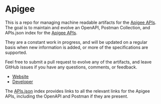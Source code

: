 # ApigeeThis is a repo for managing machine readable artifacts for the [Apigee APIs](https://docs.apigee.com/api-platform/get-started/what-apigee-edge). The goal is to maintain and evolve an OpenAPI, Postman Collection, and APIs.json index for the [Apigee APIs](https://docs.apigee.com/api-platform/get-started/what-apigee-edge).They are a constant work in progress, and will be updated on a regular basis when new information is added, or more of the specifications are supported.Feel free to submit a pull request to evolve any of the artifacts, and leave GitHub issues if you have any questions, comments, or feedback.- [Website](https://docs.apigee.com/api-platform/get-started/what-apigee-edge)- [Developer](https://docs.apigee.com/api-platform/get-started/what-apigee-edge)The [APIs.json](https://github.com/api-evangelist/apigee/blob/master/apis.json) index provides links to all the relevant links for the Apigee APIs, including the OpenAPI and Postman if they are present.